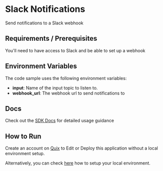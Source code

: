 # Slack Notifications

Send notifications to a Slack webhook

## Requirements / Prerequisites

You'll need to have access to Slack and be able to set up a webhook

## Environment Variables

The code sample uses the following environment variables:

- **input**: Name of the input topic to listen to.
- **webhook_url**: The webhook url to send notifications to

## Docs

Check out the [SDK Docs](https://quix.io/docs/sdk/introduction.html) for detailed usage guidance

## How to Run
Create an account on [Quix](https://portal.platform.quix.ai/self-sign-up?xlink=github) to Edit or Deploy this application without a local environment setup.

Alternatively, you can check [here](https://quix.io/docs/sdk/python-setup.html) how to setup your local environment.